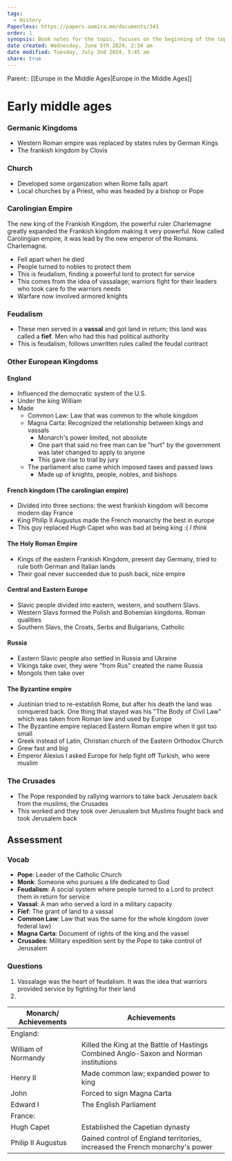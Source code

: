 ```yaml
---
tags:
  - History
Paperless: https://papers.aamira.me/documents/341
order: 1
synopsis: Book notes for the topic, focuses on the beginning of the topic
date created: Wednesday, June 5th 2024, 2:34 am
date modified: Tuesday, July 2nd 2024, 5:45 am
share: true
---
```


Parent:: [[Europe in the Middle Ages|Europe in the Middle Ages]]

# Early middle ages

### Germanic Kingdoms

- Western Roman empire was replaced by states rules by German Kings
- The frankish kingdom by Clovis

### Church

- Developed some organization when Rome falls apart
- Local churches by a Priest, who was headed by a bishop or Pope

### Carolingian Empire

The new king of the Frankish Kingdom, the powerful ruler Charlemagne greatly expanded the Frankish kingdom making it very powerful. Now called Carolingian empire, it was lead by the new emperor of the Romans. Charlemagne.

- Fell apart when he died
- People turned to nobles to protect them
- This is feudalism, finding a powerful lord to protect for service
- This comes from the idea of vassalage; warriors fight for their leaders who took care fo the warriors needs
- Warfare now involved armored knights

### Feudalism

- These men served in a **vassal** and got land in return; this land was called a **fief**. Men who had this had political authority
- This is feudalism, follows unwritten rules called the feudal contract

### Other European Kingdoms

#### England

- Influenced the democratic system of the U.S.
- Under the king William
- Made
  - Common Law: Law that was common to the whole kingdom
  - Magna Carta: Recognized the relationship between kings and vassals
    - Monarch's power limited, not absolute
    - One part that said no free man can be "hurt" by the government was later changed to apply to anyone
    - This gave rise to trial by jury
  - The parliament also came which imposed taxes and passed laws
    - Made up of knights, people, nobles, and bishops

#### French kingdom (The carolingian empire)

- Divided into three sections: the west frankish kingdom will become modern day France
- King Philip II Augustus made the French monarchy the best in europe
- This guy replaced Hugh Capet who was bad at being king :( _I think_

#### The Holy Roman Empire

- Kings of the eastern Frankish Kingdom, present day Germany, tried to rule both German and Italian lands
- Their goal never succeeded due to push back, nice empire

#### Central and Eastern Europe

- Slavic people divided into eastern, western, and southern Slavs.
- Western Slavs formed the Polish and Bohemian kingdoms. Roman qualities
- Southern Slavs, the Croats, Serbs and Bulgarians, Catholic

#### Russia

- Eastern Slavic people also settled in Russia and Ukraine
- Vikings take over, they were "from Rus" created the name Russia
- Mongols then take over

#### The Byzantine empire

- Justinian tried to re-establish Rome, but after his death the land was conquered back. One thing that stayed was his "The Body of Civil Law" which was taken from Roman law and used by Europe
- The Byzantine empire replaced Eastern Roman empire when it got too small
- Greek instead of Latin, Christian church of the Eastern Orthodox Church
- Grew fast and big
- Emperor Alexius I asked Europe for help fight off Turkish, who were muslim

### The Crusades

- The Pope responded by rallying warriors to take back Jerusalem back from the muslims; the Crusades
- This worked and they took over Jerusalem but Muslims fought back and took Jerusalem back

## Assessment

### Vocab

- **Pope**: Leader of the Catholic Church
- **Monk**: Someone who pursues a life dedicated to God
- **Feudalism**: A social system where people turned to a Lord to protect them in return for service
- **Vassal**: A man who served a lord in a military capacity
- **Fief**: The grant of land to a vassal
- **Common Law**: Law that was the same for the whole kingdom (over federal law)
- **Magna Carta**: Document of rights of the king and the vassel
- **Crusades**: Military expedition sent by the Pope to take control of Jerusalem

### Questions

1. Vassalage was the heart of feudalism. It was the idea that warriors provided service by fighting for their land
2.

| Monarch/ Achievements | Achievements                                                                                |
| --------------------- | ------------------------------------------------------------------------------------------- |
| England:              |                                                                                             |
| William of Normandy   | Killed the King at the Battle of Hastings<br />Combined Anglo-Saxon and Norman institutions |
| Henry II              | Made common law; expanded power to king                                                     |
| John                  | Forced to sign Magna Carta                                                                  |
| Edward I              | The English Parliament                                                                      |
| France:               |                                                                                             |
| Hugh Capet            | Established the Capetian dynasty                                                            |
| Philip II Augustus    | Gained control of England territories, increased the French monarchy's power                |
